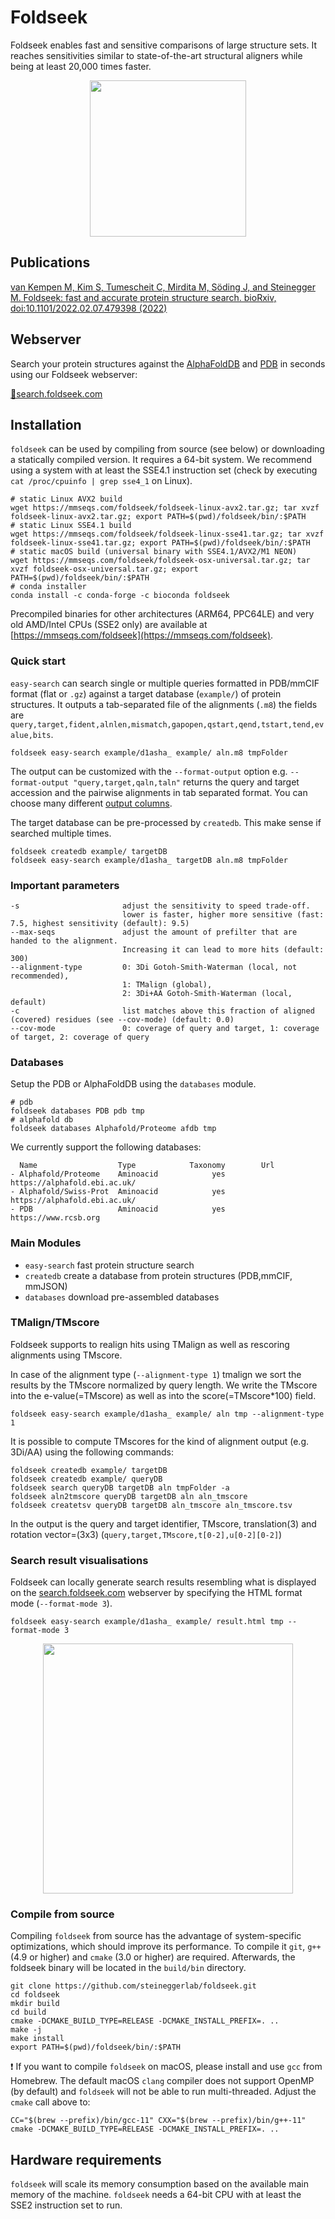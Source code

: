 # Foldseek 
Foldseek enables fast and sensitive comparisons of large structure sets. It reaches sensitivities similar to state-of-the-art structural aligners while being at least 20,000 times faster.

<p align="center"><img src="https://github.com/steineggerlab/foldseek/blob/master/.github/foldseek.png" height="250"/></p>

## Publications

[van Kempen M, Kim S, Tumescheit C, Mirdita M, Söding J, and Steinegger M. Foldseek:  fast and accurate protein structure search. bioRxiv, doi:10.1101/2022.02.07.479398  (2022)](https://www.biorxiv.org/content/10.1101/2022.02.07.479398)

## Webserver 
Search your protein structures against the [AlphaFoldDB](https://alphafold.ebi.ac.uk/) and [PDB](https://www.rcsb.org/) in seconds using our Foldseek webserver:

[🚀search.foldseek.com](https://search.foldseek.com)

## Installation

`foldseek` can be used by compiling from source (see below) or downloading a statically compiled version. It requires a 64-bit system. We recommend using a system with at least the SSE4.1 instruction set (check by executing `cat /proc/cpuinfo | grep sse4_1` on Linux).

    # static Linux AVX2 build
    wget https://mmseqs.com/foldseek/foldseek-linux-avx2.tar.gz; tar xvzf foldseek-linux-avx2.tar.gz; export PATH=$(pwd)/foldseek/bin/:$PATH
    # static Linux SSE4.1 build
    wget https://mmseqs.com/foldseek/foldseek-linux-sse41.tar.gz; tar xvzf foldseek-linux-sse41.tar.gz; export PATH=$(pwd)/foldseek/bin/:$PATH
    # static macOS build (universal binary with SSE4.1/AVX2/M1 NEON)
    wget https://mmseqs.com/foldseek/foldseek-osx-universal.tar.gz; tar xvzf foldseek-osx-universal.tar.gz; export PATH=$(pwd)/foldseek/bin/:$PATH
    # conda installer 
    conda install -c conda-forge -c bioconda foldseek

Precompiled binaries for other architectures (ARM64, PPC64LE) and very old AMD/Intel CPUs (SSE2 only) are available at [https://mmseqs.com/foldseek](https://mmseqs.com/foldseek).

### Quick start
    
`easy-search` can search single or multiple queries formatted in PDB/mmCIF format (flat or `.gz`) against a target database (`example/`) of protein structures. It outputs a tab-separated file of the alignments (`.m8`) the fields are `query,target,fident,alnlen,mismatch,gapopen,qstart,qend,tstart,tend,evalue,bits`.

    foldseek easy-search example/d1asha_ example/ aln.m8 tmpFolder
    
The output can be customized with the `--format-output` option e.g. `--format-output "query,target,qaln,taln"` returns the query and target accession and the pairwise alignments in tab separated format. 
You can choose many different [output columns](https://github.com/soedinglab/mmseqs2/wiki#custom-alignment-format-with-convertalis).    

The target database can be pre-processed by `createdb`. This make sense if searched multiple times.
 
    foldseek createdb example/ targetDB
    foldseek easy-search example/d1asha_ targetDB aln.m8 tmpFolder

### Important parameters
    -s                       adjust the sensitivity to speed trade-off.
                             lower is faster, higher more sensitive (fast: 7.5, highest sensitivity (default): 9.5)
    --max-seqs               adjust the amount of prefilter that are handed to the alignment. 
                             Increasing it can lead to more hits (default: 300)
    --alignment-type         0: 3Di Gotoh-Smith-Waterman (local, not recommended), 
                             1: TMalign (global), 
                             2: 3Di+AA Gotoh-Smith-Waterman (local, default)
    -c                       list matches above this fraction of aligned (covered) residues (see --cov-mode) (default: 0.0) 
    --cov-mode               0: coverage of query and target, 1: coverage of target, 2: coverage of query



### Databases 
Setup the PDB or AlphaFoldDB using the `databases` module.
    
    # pdb  
    foldseek databases PDB pdb tmp 
    # alphafold db
    foldseek databases Alphafold/Proteome afdb tmp 

We currently support the following databases: 
```
  Name                  Type            Taxonomy        Url
- Alphafold/Proteome    Aminoacid            yes        https://alphafold.ebi.ac.uk/
- Alphafold/Swiss-Prot  Aminoacid            yes        https://alphafold.ebi.ac.uk/
- PDB                   Aminoacid            yes        https://www.rcsb.org
```
    

### Main Modules

* `easy-search`       fast protein structure search  
* `createdb`          create a database from protein structures (PDB,mmCIF, mmJSON)
* `databases`         download pre-assembled databases

### TMalign/TMscore 
Foldseek supports to realign hits using TMalign as well as rescoring alignments using TMscore. 

In case of the alignment type (`--alignment-type 1`) tmalign we sort the results by the TMscore normalized by query length. We write the TMscore into the e-value(=TMscore) as well as into the score(=TMscore*100) field.

```
foldseek easy-search example/d1asha_ example/ aln tmp --alignment-type 1
```

It is possible to compute TMscores for the kind of alignment output (e.g. 3Di/AA) using the following commands: 
```
foldseek createdb example/ targetDB
foldseek createdb example/ queryDB
foldseek search queryDB targetDB aln tmpFolder -a
foldseek aln2tmscore queryDB targetDB aln aln_tmscore
foldseek createtsv queryDB targetDB aln_tmscore aln_tmscore.tsv
```

In the output is the query and target identifier, TMscore, translation(3) and rotation vector=(3x3) (`query,target,TMscore,t[0-2],u[0-2][0-2]`)

### Search result visualisations
Foldseek can locally generate search results resembling what is displayed on the
[search.foldseek.com](https://search.foldseek.com) webserver by specifying the HTML
format mode (``--format-mode 3``).

```
foldseek easy-search example/d1asha_ example/ result.html tmp --format-mode 3
```

<p align="center"><img src="./.github/results.png" height="400"/></p>

### Compile from source

Compiling `foldseek` from source has the advantage of system-specific optimizations, which should improve its performance. To compile it `git`, `g++` (4.9 or higher) and `cmake` (3.0 or higher) are required. Afterwards, the foldseek binary will be located in the `build/bin` directory.

    git clone https://github.com/steineggerlab/foldseek.git
    cd foldseek
    mkdir build
    cd build
    cmake -DCMAKE_BUILD_TYPE=RELEASE -DCMAKE_INSTALL_PREFIX=. ..
    make -j
    make install
    export PATH=$(pwd)/foldseek/bin/:$PATH

:exclamation: If you want to compile `foldseek` on macOS, please install and use `gcc` from Homebrew. The default macOS `clang` compiler does not support OpenMP (by default) and `foldseek` will not be able to run multi-threaded. Adjust the `cmake` call above to:

    CC="$(brew --prefix)/bin/gcc-11" CXX="$(brew --prefix)/bin/g++-11" cmake -DCMAKE_BUILD_TYPE=RELEASE -DCMAKE_INSTALL_PREFIX=. ..


## Hardware requirements

`foldseek` will scale its memory consumption based on the available main memory of the machine. `foldseek` needs a 64-bit CPU with at least the SSE2 instruction set to run.
